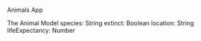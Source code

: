 Animals App


The Animal Model
species: String
extinct: Boolean
location: String
lifeExpectancy: Number
